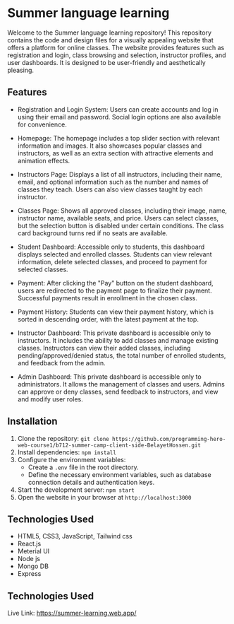 # Summer language learning

Welcome to the Summer language learning repository! This repository contains the code and design files for a visually appealing website that offers a platform for online classes. The website provides features such as registration and login, class browsing and selection, instructor profiles, and user dashboards. It is designed to be user-friendly and aesthetically pleasing.

## Features

- Registration and Login System: Users can create accounts and log in using their email and password. Social login options are also available for convenience.

- Homepage: The homepage includes a top slider section with relevant information and images. It also showcases popular classes and instructors, as well as an extra section with attractive elements and animation effects.

- Instructors Page: Displays a list of all instructors, including their name, email, and optional information such as the number and names of classes they teach. Users can also view classes taught by each instructor.

- Classes Page: Shows all approved classes, including their image, name, instructor name, available seats, and price. Users can select classes, but the selection button is disabled under certain conditions. The class card background turns red if no seats are available.

- Student Dashboard: Accessible only to students, this dashboard displays selected and enrolled classes. Students can view relevant information, delete selected classes, and proceed to payment for selected classes.

- Payment: After clicking the "Pay" button on the student dashboard, users are redirected to the payment page to finalize their payment. Successful payments result in enrollment in the chosen class.

- Payment History: Students can view their payment history, which is sorted in descending order, with the latest payment at the top.

- Instructor Dashboard: This private dashboard is accessible only to instructors. It includes the ability to add classes and manage existing classes. Instructors can view their added classes, including pending/approved/denied status, the total number of enrolled students, and feedback from the admin.

- Admin Dashboard: This private dashboard is accessible only to administrators. It allows the management of classes and users. Admins can approve or deny classes, send feedback to instructors, and view and modify user roles.

## Installation

1. Clone the repository: `git clone https://github.com/programming-hero-web-course1/b712-summer-camp-client-side-BelayetHossen.git`
2. Install dependencies: `npm install`
3. Configure the environment variables:
   - Create a `.env` file in the root directory.
   - Define the necessary environment variables, such as database connection details and authentication keys.
4. Start the development server: `npm start`
5. Open the website in your browser at `http://localhost:3000`

## Technologies Used

- HTML5, CSS3, JavaScript, Tailwind css
- React.js
- Meterial UI
- Node js
- Mongo DB
- Express

## Technologies Used
Live Link: https://summer-learning.web.app/